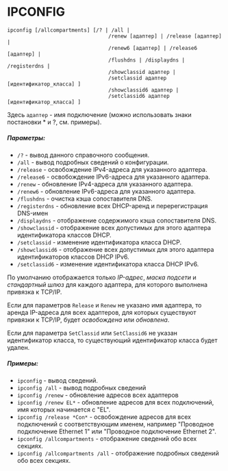 # IPCONFIG



```
ipconfig [/allcompartments] [/? | /all |
                                 /renew [адаптер] | /release [адаптер] |
                                 /renew6 [адаптер] | /release6 [адаптер] |
                                 /flushdns | /displaydns | /registerdns |
                                 /showclassid адаптер |
                                 /setclassid адаптер [идентификатор_класса] ]
                                 /showclassid6 адаптер |
                                 /setclassid6 адаптер [идентификатор_класса] ]
  ```
                              
 Здесь  ```адаптер```  - имя подключение (можно использовать знаки постановки * и ?, см. примеры).
 
 ##### Параметры:
 * ```/?``` - вывод данного справочного сообщения.
*  ```/all``` - вывод подробных сведений о конфигурации.
*  ```/release``` - освобождение IPv4-адреса для указанного адаптера.
 * ```/release6``` - освобождение IPv6-адреса для указанного адаптера.
 * ```/renew``` - обновление IPv4-адреса для указанного адаптера.
 * ```/renew6``` - обновление IPv6-адреса для указанного адаптера.
 * ```/flushdns``` - очистка кэша сопоставителя DNS.
 * ```/registerdns``` - обновление всех DHCP-аренд и перерегистрация DNS-имен
 * ```/displaydns``` - отображение содержимого кэша сопоставителя DNS.
 * ```/showclassid``` - отображение всех допустимых для этого адаптера идентификатора классов DHCP.
 * ```/setclassid``` - изменение идентификатора класса DHCP.
 * ```/showclassid6``` - отображение всех допустимых для этого адаптера идентификаторов классов DHCP IPv6.                        
 * ```/setclassid6``` - изменение идентификатора класса DHCP IPv6.         

По умолчанию отображается только *IP-адрес*, *маска подсети* и *стандартный шлюз* для каждого адаптера, для которого выполнена привязка к TCP/IP.

Если для параметров ```Release``` и ```Renew``` не указано имя адаптера, то аренда
IP-адреса для всех адаптеров, для которых существуют привязки к TCP/IP,
будет *освобождена* или *обновлена*.

Если для параметра ```SetClassid``` или ```SetClassid6``` не указан идентификатор класса,
то существующий идентификатор класса будет удален.

##### Примеры:
   * ```ipconfig```                       - вывод  сведений.
   * ```ipconfig /all```                   - вывод подробных сведений
   * ```ipconfig /renew```                 - обновление адресов всех адаптеров
   * ```ipconfig /renew EL*```             - обновление адресов для всех подключений, имя которых начинается с "EL".                                                     
   * ```ipconfig /release *Con*```        - освобождение адресов для всех подключений с соответствующим именем, например "Проводное подключение   Ethernet 1" или "Проводное подключение Ethernet 2".         
   * ```ipconfig /allcompartments```       - отображение сведений обо всех секциях. 
   * ```ipconfig /allcompartments /all``` - отображение подробных сведений обо всех секциях. 


